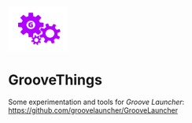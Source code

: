 <div align="left">
<img src="icon.png" width="120">


# GrooveThings

Some experimentation and tools for *Groove Launcher*: https://github.com/groovelauncher/GrooveLauncher
